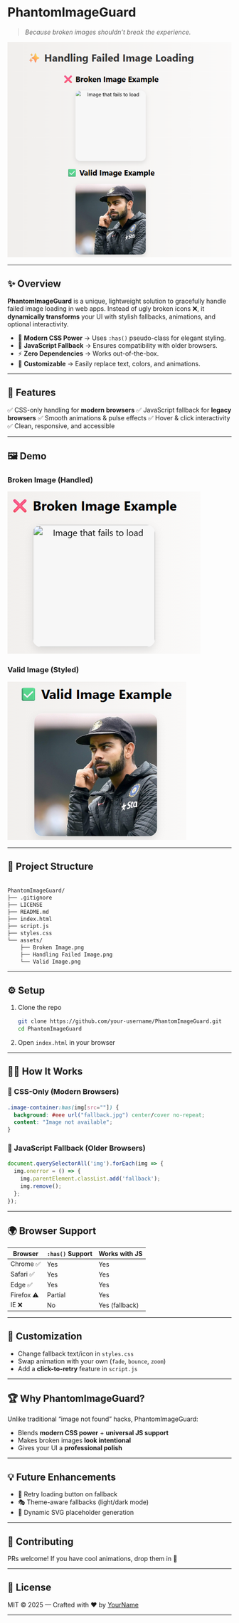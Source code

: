 #  **PhantomImageGuard**

> *Because broken images shouldn’t break the experience.*

![Demo GIF](https://github.com/Arjundixit18/PhantomImageGuard/blob/main/assets/Handling%20Failed%20Image.png) 

---

## ✨ Overview

**PhantomImageGuard** is a unique, lightweight solution to gracefully handle failed image loading in web apps.
Instead of ugly broken icons ❌, it **dynamically transforms** your UI with stylish fallbacks, animations, and optional interactivity.

* 🌈 **Modern CSS Power** → Uses `:has()` pseudo-class for elegant styling.
* 🔄 **JavaScript Fallback** → Ensures compatibility with older browsers.
* ⚡ **Zero Dependencies** → Works out-of-the-box.
* 🎨 **Customizable** → Easily replace text, colors, and animations.

---

## 🚀 Features

✅ CSS-only handling for **modern browsers**
✅ JavaScript fallback for **legacy browsers**
✅ Smooth animations & pulse effects
✅ Hover & click interactivity
✅ Clean, responsive, and accessible

---

## 🖼️ Demo

### Broken Image (Handled)

![Broken Image Demo](https://github.com/Arjundixit18/PhantomImageGuard/blob/main/assets/Broken%20Image.png) 

### Valid Image (Styled)

![Valid Image Demo](https://github.com/Arjundixit18/PhantomImageGuard/blob/main/assets/Valid%20Image.png) 

---

## 📂 Project Structure

```

PhantomImageGuard/
├── .gitignore
├── LICENSE
├── README.md
├── index.html
├── script.js
├── styles.css
└── assets/
    ├── Broken Image.png
    ├── Handling Failed Image.png
    └── Valid Image.png

```

---

## ⚙️ Setup

1. Clone the repo

   ```bash
   git clone https://github.com/your-username/PhantomImageGuard.git
   cd PhantomImageGuard
   ```

2. Open `index.html` in your browser 

---

## 🧑‍💻 How It Works

### 🔹 CSS-Only (Modern Browsers)

```css
.image-container:has(img[src=""]) {
  background: #eee url("fallback.jpg") center/cover no-repeat;
  content: "Image not available";
}
```

### 🔹 JavaScript Fallback (Older Browsers)

```javascript
document.querySelectorAll('img').forEach(img => {
  img.onerror = () => {
    img.parentElement.classList.add('fallback');
    img.remove();
  };
});
```

---

## 🌍 Browser Support

| Browser    | `:has()` Support | Works with JS  |
| ---------- | ---------------- | -------------- |
| Chrome ✅   | Yes              | Yes            |
| Safari ✅   | Yes              | Yes            |
| Edge ✅     | Yes              | Yes            |
| Firefox ⚠️ | Partial          | Yes            |
| IE ❌       | No               | Yes (fallback) |

---

## 🎨 Customization

* Change fallback text/icon in `styles.css`
* Swap animation with your own (`fade`, `bounce`, `zoom`)
* Add a **click-to-retry** feature in `script.js`

---

## 🏆 Why PhantomImageGuard?

Unlike traditional “image not found” hacks, PhantomImageGuard:

* Blends **modern CSS power** + **universal JS support**
* Makes broken images **look intentional**
* Gives your UI a **professional polish**

---

## 💡 Future Enhancements

* 🔄 Retry loading button on fallback
* 🎭 Theme-aware fallbacks (light/dark mode)
* 🎨 Dynamic SVG placeholder generation

---

## 🤝 Contributing

PRs welcome! If you have cool animations, drop them in 🎉

---

## 📜 License

MIT © 2025 — Crafted with ❤️ by [YourName](https://github.com/your-username)

---
